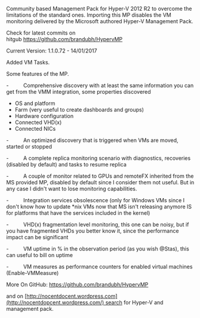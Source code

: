 Community based Management Pack for Hyper-V 2012 R2 to overcome the limitations of the standard ones. Importing this MP disables the VM monitoring delivered by the Microsoft authored Hyper-V Management Pack.

Check for latest commits on hitgub <https://github.com/brandubh/HypervMP> 

Current Version: 1.1.0.72 - 14/01/2017 

Added VM Tasks.

Some features of the MP.

-          Comprehensive discovery with at least the same information you can get from the VMM integration, some properties discovered

-   OS and platform
-   Farm (very useful to create dashboards and groups)
-   Hardware configuration
-   Connected VHD(x)
-   Connected NICs

-          An optimized discovery that is triggered when VMs are moved, started or stopped

-          A complete replica monitoring scenario with diagnostics, recoveries (disabled by default) and tasks to resume replica

-          A couple of monitor related to GPUs and remoteFX inherited from the MS provided MP, disabled by default since I consider them not useful. But in any case I didn't want to lose monitoring capabilities.

-          Integration services obsolescence (only for Windows VMs since I don't know how to update *nix VMs now that MS isn't releasing anymore IS for platforms that have the services included in the kernel)

-          VHD(x) fragmentation level monitoring, this one can be noisy, but if you have fragmented VHDs you better know it, since the performance impact can be significant

-          VM uptime in % in the observation period (as you wish @Stas), this can useful to bill on uptime

-          VM measures as performance counters for enabled virtual machines (Enable-VMMeasure)

More On GitHub: <https://github.com/brandubh/HypervMP>

and on [http://nocentdocent.wordpress.com](http://nocentdopcent.wordpress.com/) search for Hyper-V and management pack.